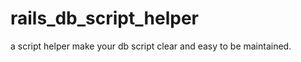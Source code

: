 rails_db_script_helper
======================

a script helper make your db script clear and easy to be maintained. 